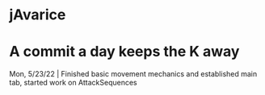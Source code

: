 # jAvarice

# A commit a day keeps the K away
Mon, 5/23/22 | Finished basic movement mechanics and established main tab, started work on AttackSequences
